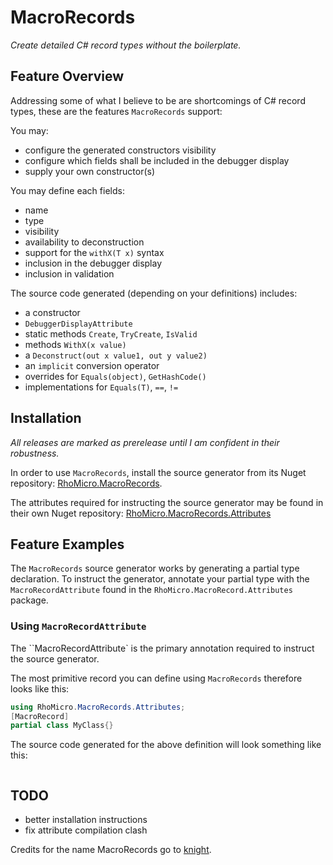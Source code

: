 # MacroRecords

*Create detailed C# record types without the boilerplate.*

## Feature Overview

Addressing some of what I believe to be are shortcomings of C# record types, these are the features `MacroRecords` support:

You may:
- configure the generated constructors visibility
- configure which fields shall be included in the debugger display 
- supply your own constructor(s)
  
You may define each fields:
- name
- type
- visibility
- availability to deconstruction
- support for the `withX(T x)` syntax
- inclusion in the debugger display
- inclusion in validation 

The source code generated (depending on your definitions) includes:
- a constructor
- `DebuggerDisplayAttribute`
- static methods `Create`, `TryCreate`, `IsValid`
- methods `WithX(x value)`
- a `Deconstruct(out x value1, out y value2)`
- an `implicit` conversion operator
- overrides for `Equals(object)`, `GetHashCode()`
- implementations for `Equals(T)`, `==`, `!=`

## Installation

*All releases are marked as prerelease until I am confident in their robustness.*

In order to use `MacroRecords`, install the source generator from its Nuget repository: [RhoMicro.MacroRecords](https://www.nuget.org/packages/RhoMicro.MacroRecords/).

The attributes required for instructing the source generator may be found in their own Nuget repository: [RhoMicro.MacroRecords.Attributes](https://www.nuget.org/packages/RhoMicro.MacroRecords/)

## Feature Examples

The `MacroRecords` source generator works by generating a partial type declaration. To instruct the generator, annotate your partial type with the `MacroRecordAttribute` found in the `RhoMicro.MacroRecord.Attributes` package.

### Using `MacroRecordAttribute`

The ``MacroRecordAttribute` is the primary annotation required to instruct the source generator.

The most primitive record you can define using `MacroRecords` therefore looks like this:

```cs
using RhoMicro.MacroRecords.Attributes;
[MacroRecord]
partial class MyClass{}
```

The source code generated for the above definition will look something like this:
```cs

```

## TODO

- better installation instructions
- fix attribute compilation clash

Credits for the name MacroRecords go to [knight](https://github.com/muhamedkarajic).
